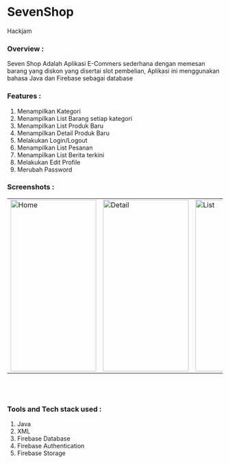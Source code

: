 # SevenShop
Hackjam 

### Overview :
Seven Shop Adalah Aplikasi E-Commers sederhana dengan memesan barang yang diskon yang disertai slot pembelian, Aplikasi ini menggunakan bahasa Java dan Firebase sebagai database

### Features :
1. Menampilkan Kategori 
2. Menampilkan List Barang setiap kategori
3. Menampilkan List Produk Baru
4. Menampilkan Detail Produk Baru
5. Melakukan Login/Logout 
6. Menampilkan List Pesanan
9. Menampilkan List Berita terkini
11. Melakukan Edit Profile
12. Merubah Password

### Screenshots :

 <table align="center">
    <tr>
     <td><img src="https://user-images.githubusercontent.com/49097275/255702270-be8a34bd-0319-4ebf-9288-0f2ecaaf0ce6.jpg" alt="Home"
         style="width:200px;height:400px;" </td>
     <td><img src="https://user-images.githubusercontent.com/49097275/255702300-60f50d9a-8d6d-4ad7-b6d4-bb2edc018c1a.jpg" alt="Detail"
         style="width:200px;height:400px;" </td>
     <td><img src="https://user-images.githubusercontent.com/49097275/255702333-e48d5567-6b45-4ba5-aa3c-cfd46a5d9bc0.jpg" alt="List"
         style="width:200px;height:400px;"></td>
     <td><img src="https://user-images.githubusercontent.com/49097275/255702376-f9b68241-5fb5-41fe-a811-9f8a43527274.jpg" alt="Profile"
         style="width:200px;height:400px;"></td>
    </tr>
 
</table><br><br>

### Tools and Tech stack used : 
1. Java
2. XML
3. Firebase Database
4. Firebase Authentication
5. Firebase Storage


